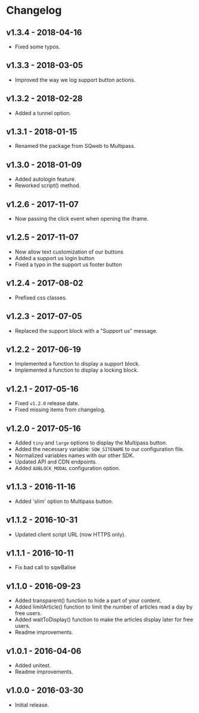 # Changelog

## v1.3.4 - 2018-04-16

* Fixed some typos.

## v1.3.3 - 2018-03-05

* Improved the way we log support button actions.

## v1.3.2 - 2018-02-28

* Added a tunnel option.

## v1.3.1 - 2018-01-15

* Renamed the package from SQweb to Multipass.

## v1.3.0 - 2018-01-09

* Added autologin feature.
* Reworked script() method.

## v1.2.6 - 2017-11-07

* Now passing the click event when opening the iframe.

## v1.2.5 - 2017-11-07

* Now allow text customization of our buttons
* Added a support us login button
* Fixed a typo in the support us footer button

## v1.2.4 - 2017-08-02

* Prefixed css classes.

## v1.2.3 - 2017-07-05

* Replaced the support block with a "Support us" message.

## v1.2.2 - 2017-06-19

* Implemented a function to display a support block.
* Implemented a function to display a locking block.

## v1.2.1 - 2017-05-16

* Fixed `v1.2.0` release date.
* Fixed missing items from changelog.

## v1.2.0 - 2017-05-16

* Added `tiny` and `large` options to display the Multipass button.
* Added the necessary variable: `SQW_SITENAME` to our configuration file.
* Normalized variables names with our other SDK.
* Updated API and CDN endpoints.
* Added `ADBLOCK_MODAL` configuration option.

## v1.1.3 - 2016-11-16

* Added 'slim' option to Multipass button.

## v1.1.2 - 2016-10-31

* Updated client script URL (now HTTPS only).

## v1.1.1 - 2016-10-11

* Fix bad call to sqwBalise

## v1.1.0 - 2016-09-23

* Added transparent() function to hide a part of your content.
* Added limitArticle() function to limit the number of articles read a day by free users.
* Added waitToDisplay() function to make the articles display later for free users.
* Readme improvements.

## v1.0.1 - 2016-04-06

* Added unitest.
* Readme improvements.

## v1.0.0 - 2016-03-30

* Initial release.
